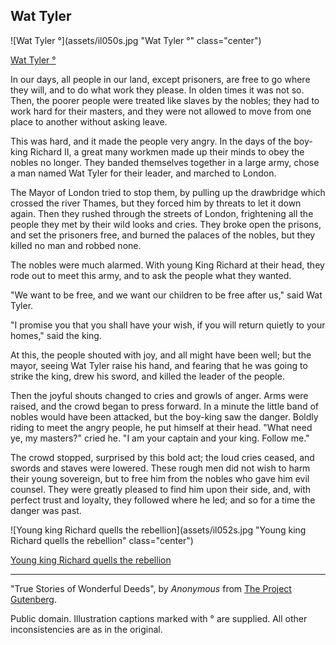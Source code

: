 ## Wat Tyler

![Wat Tyler °](assets/il050s.jpg "Wat Tyler °" class="center")

[Wat Tyler °](assets/il050s.jpg)

In our days, all people in our land, except prisoners, are free to go
where they will, and to do what work they please. In olden times it was
not so. Then, the poorer people were treated like slaves by the nobles;
they had to work hard for their masters, and they were not allowed to
move from one place to another without asking leave.

This was hard, and it made the people very angry. In the days of the
boy-king Richard II, a great many workmen made up their minds to obey
the nobles no longer. They banded themselves together in a large army,
chose a man named Wat Tyler for their leader, and marched to London.

The Mayor of London tried to stop them, by pulling up the drawbridge
which crossed the river Thames, but they forced him by threats to let it
down again. Then they rushed through the streets of London, frightening
all the people they met by their wild looks and cries. They broke open
the prisons, and set the prisoners free, and burned the palaces of the
nobles, but they killed no man and robbed none.

The nobles were much alarmed. With young King Richard at their head,
they rode out to meet this army, and to ask the people what they wanted.

"We want to be free, and we want our children to be free after us," said
Wat Tyler.

"I promise you that you shall have your wish, if you will return quietly
to your homes," said the king.

At this, the people shouted with joy, and all might have been well; but
the mayor, seeing Wat Tyler raise his hand, and fearing that he was
going to strike the king, drew his sword, and killed the leader of the
people.

Then the joyful shouts changed to cries and growls of anger. Arms were
raised, and the crowd began to press forward. In a minute the little
band of nobles would have been attacked, but the boy-king saw the
danger. Boldly riding to meet the angry people, he put himself at their
head. "What need ye, my masters?" cried he. "I am your captain and your
king. Follow me."

The crowd stopped, surprised by this bold act; the loud cries ceased,
and swords and staves were lowered. These rough men did not wish to harm
their young sovereign, but to free him from the nobles who gave him evil
counsel. They were greatly pleased to find him upon their side, and,
with perfect trust and loyalty, they followed where he led; and so for a
time the danger was past.

![Young king Richard quells the rebellion](assets/il052s.jpg "Young king Richard quells the rebellion" class="center")

[Young king Richard quells the rebellion](assets/il052s.jpg)

----

"True Stories of Wonderful Deeds", by *Anonymous* from [The Project Gutenberg](http://www.gutenberg.org/).

Public domain. Illustration captions marked with ° are supplied. All other inconsistencies are as in the original.
